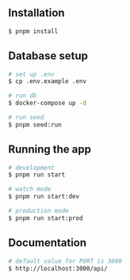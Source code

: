 
## Installation

```bash
$ pnpm install
```

## Database setup

```bash
# set up .env
$ cp .env.example .env

# run db
$ docker-compose up -d

# run seed
$ pnpm seed:run
```

## Running the app

```bash
# development
$ pnpm run start

# watch mode
$ pnpm run start:dev

# production mode
$ pnpm run start:prod
```

## Documentation
```bash
# default value for PORT is 3000
$ http://localhost:3000/api/
```
